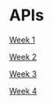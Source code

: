 # APIs

[Week 1](APIs%2023805cd062bb472b8889102c4b10d748/Week%201%20aaaa7b57ff14475da3ab4f5a99f78051.md)

[Week 2](APIs%2023805cd062bb472b8889102c4b10d748/Week%202%20863f6cdbccf84518a20a64ace9117732.md)

[Week 3](APIs%2023805cd062bb472b8889102c4b10d748/Week%203%2071ce1f59c2a845c7b82959ce3c0e39ed.md)

[Week 4](APIs%2023805cd062bb472b8889102c4b10d748/Week%204%20ad564719468747059d343b82f3b7944d.md)